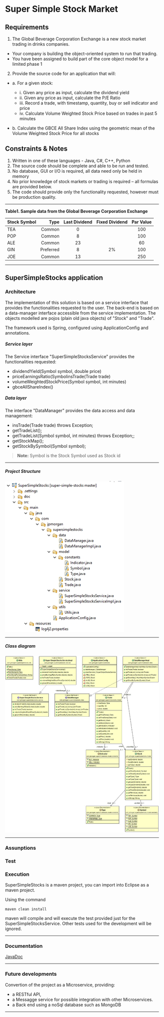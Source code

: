 # Super Simple Stock Market
 
Requirements
-------------
1. The Global Beverage Corporation Exchange is a new stock market trading in drinks companies.
  - Your company is building the object-oriented system to run that trading.
  - You have been assigned to build part of the core object model for a limited phase 1

2. Provide the source code for an application that will: 
- a. For a given stock:
	- i. Given any price as input, calculate the dividend yield
	- ii. Given any price as input, calculate the P/E Ratio
	- iii. Record a trade, with timestamp, quantity, buy or sell indicator and price
	- iv. Calculate Volume Weighted Stock Price based on trades in past 5 minutes
			
- b. Calculate the GBCE All Share Index using the geometric mean of the Volume Weighted Stock       Price for all stocks


Constraints & Notes
-------------
1. Written in one of these languages - Java, C#, C++, Python
2. The source code should be complete and able to be run and tested.
3. No database, GUI or I/O is required, all data need only be held in memory
4. No prior knowledge of stock markets or trading is required – all formulas are provided below.
5. The code should provide only the functionality requested, however must be production quality.

----------

**Table1. Sample data from the Global Beverage Corporation Exchange**

| Stock Symbol | Type     | Last Dividend |Fixed Dividend | Par Value |
| :----------- | --------:| :-----------: |:-------------:|:---------:|
|TEA           | Common   | 0		      | 			  |100		  |
|POP           | Common   | 8			  | 			  |100		  |
|ALE           | Common   | 23			  | 			  |60		  |
|GIN           | Preferred| 8			  | 2%			  |100		  |
|JOE           | Common   | 13			  | 			  |250		  |


----------

SuperSimpleStocks application
-------------

###  Architecture
The implementation of this solution is based on a service interface that provides the functionalities requested to the user. The back-end is based on a data-manager interface accessible from the service implementation. The objects modelled are pojos (plain old java objects) of "Stock" and "Trade".

The framework used is Spring, configured using ApplicationConfig and annotations.

##### Service layer
The Service interface "SuperSimpleStocksService" provides the functionalities requested:
 - dividendYield(Symbol symbol, double price)  
 - priceEarningsRatio(SymbolinsTrade(Trade trade)
 - volumeWeightedStockPrice(Symbol symbol, int minutes)
 - gbceAllShareIndex()

##### Data layer
 The interface "DataManager" provides the data access and data management:
- insTrade(Trade trade) throws Exception;
- getTradeList();
- getTradeList(Symbol symbol, int minutes) throws Exception;;
- getStockMap();
- getStockBySymbol(Symbol symbol);


> **Note:** Symbol is the Stock Symbol used as Stock id

----------

##### Project Structure
![SuperSimpleStocks project structure](SuperSimpleStocks/doc/project-structure.jpg)

----------

##### Class diagram
![SuperSimpleStocks class diagram](SuperSimpleStocks/doc/class-diagram.jpg)

----------

###  Assunptions

###  Test

###  Execution
SuperSimpleStocks  is a maven project, you can import into Eclipse as a maven project. 

Using the command
```
maven clean install
```
maven will compile and will execute the test provided just for the SuperSimpleStocksService. Other tests used for the development will be ignored. 

----------

###  Documentation
[JavaDoc](https://github.com/fabriziozandonella/super-simple-stocks/tree/master/SuperSimpleStocks/doc) 

----------

###  Future developments
Convertion of the project as a Microservice, providing: 
 * a RESTful API,
 * a Messagge service for possible integration with other Microservices. 
 * a Back end using a noSql database such as MongoDB
 
----------
